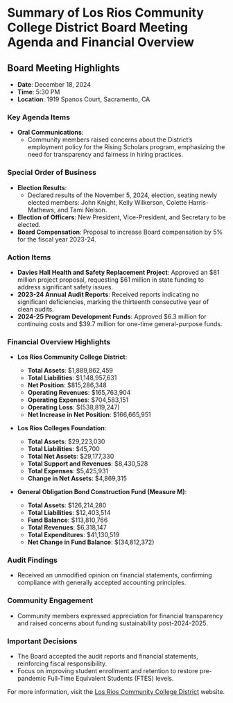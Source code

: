 # Summary of Los Rios Community College District Board Meeting Agenda and Financial Overview

## Board Meeting Highlights
- **Date**: December 18, 2024
- **Time**: 5:30 PM
- **Location**: 1919 Spanos Court, Sacramento, CA

### Key Agenda Items
- **Oral Communications**: 
  - Community members raised concerns about the District’s employment policy for the Rising Scholars program, emphasizing the need for transparency and fairness in hiring practices.

### Special Order of Business
- **Election Results**: 
  - Declared results of the November 5, 2024, election, seating newly elected members: John Knight, Kelly Wilkerson, Colette Harris-Mathews, and Tami Nelson.
- **Election of Officers**: New President, Vice-President, and Secretary to be elected.
- **Board Compensation**: Proposal to increase Board compensation by 5% for the fiscal year 2023-24.

### Action Items
- **Davies Hall Health and Safety Replacement Project**: Approved an $81 million project proposal, requesting $61 million in state funding to address significant safety issues.
- **2023-24 Annual Audit Reports**: Received reports indicating no significant deficiencies, marking the thirteenth consecutive year of clean audits.
- **2024-25 Program Development Funds**: Approved $6.3 million for continuing costs and $39.7 million for one-time general-purpose funds.

### Financial Overview Highlights
- **Los Rios Community College District**:
  - **Total Assets**: $1,889,862,459
  - **Total Liabilities**: $1,148,957,631
  - **Net Position**: $815,286,348
  - **Operating Revenues**: $165,763,904
  - **Operating Expenses**: $704,583,151
  - **Operating Loss**: $(538,819,247)
  - **Net Increase in Net Position**: $166,665,951

- **Los Rios Colleges Foundation**:
  - **Total Assets**: $29,223,030
  - **Total Liabilities**: $45,700
  - **Total Net Assets**: $29,177,330
  - **Total Support and Revenues**: $8,430,528
  - **Total Expenses**: $5,425,931
  - **Change in Net Assets**: $4,869,315

- **General Obligation Bond Construction Fund (Measure M)**:
  - **Total Assets**: $126,214,280
  - **Total Liabilities**: $12,403,514
  - **Fund Balance**: $113,810,766
  - **Total Revenues**: $6,318,147
  - **Total Expenditures**: $41,130,519
  - **Net Change in Fund Balance**: $(34,812,372)

### Audit Findings
- Received an unmodified opinion on financial statements, confirming compliance with generally accepted accounting principles.

### Community Engagement
- Community members expressed appreciation for financial transparency and raised concerns about funding sustainability post-2024-2025.

### Important Decisions
- The Board accepted the audit reports and financial statements, reinforcing fiscal responsibility.
- Focus on improving student enrollment and retention to restore pre-pandemic Full-Time Equivalent Students (FTES) levels.

For more information, visit the [Los Rios Community College District](https://www.losrios.edu/) website.
